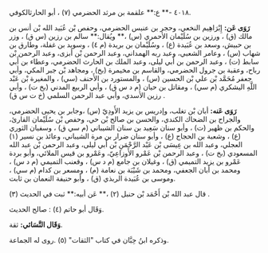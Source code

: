 ٤٠١٨ -** ع:** علقمة بن مرثد الحضرمي (٧) ، أبو الحارثالكوفي.

**رَوَى عَن:** إِبْرَاهِيم النخعي، وحجر بن عنبس الحضرمي، وحفص بْن عُبَيد الله بْن أنس بن مالك (ق) ، ورزين بن سُلَيْمان الأحمري (س) ،** ويُقال:** سالم بن رزين (س ق) ، وزر بن حبيش، وسعد بن عُبَيدة (ع) ، وسُلَيْمان بن بريدة (م ٤) ، وسويد بن غفلة، وطارق بن شهاب (س) ، وعامر الشعبي، وعبد ربه الهمداني، وعبد الرحمن بْن أبزى، وعبد الرحمن بْن سابط (ت) ، وعبد الرحمن بن أَبي ليلى، وعبد الملك بن الحارث الحضرمي، وعطاء بن أَبي رباح، وعقبة بن جرول الحضرمي، والقاسم بن مخيمرة (بخ) ، ومجاهد بْن جبر المكي، وأبي جعفر مُحَمَّد بْن علي بْن الحسين (س) ، والمستورد بن الأَحنف (سي) ، والمغيرة بْن عَبْد اللَّهِ اليشكري (م سي) ، ومقاتل بن حيان (م د س ق) ، وأبي الربيع المدني (بخ ت) ، وأبي رزين الأسدي، وأبي عبد الرحمن السلمي (خ ت س ق) .

**رَوَى عَنه:** أبان بْن تغلب، وإدريس بن يزيد الأَودِيّ (س) ،وجابر بن يحيى الحضرمي، والجراح بن الضحاك الكندي، والحسن بن صالح بْن حي، وحفص بْن سُلَيْمان القارئ، والحكم بن ظهير (ت) ، وأبو سنان سَعِيد بن سنان الشيباني (م سي ق) ، وسفيان الثوري (ع) ، وشعبة بن الحجاج (ع) ، وأبو سنان ضرار بن مرة الشيباني، وعائذ بن نسير (١) العجلي، وعبد الله بن عِيسَى بْن عَبْد الرَّحْمَنِ بْن أَبي ليلى، وعبد الرحمن بْن عبد الله المسعودي (بخ ت) ، وعبد الرحمن بْن عَمْرو الأَوزاعِيّ، وعَمْرو بن قيس الملائي، وأبو بردة عَمْرو بن يزيد التميمي (ق) ، وغيلان بن جامع (م د س) ، وقعنب التميمي (م د س) ، ومحمد بن أبان الجعفي، ومحمد بن شَيْبَة بن نعامة (م) ، ومسعر بن كدام (م سي) ، وموسى بن عُبَيدة الربذي (ق) ، وأبو حنيفة النعمان بن ثابت.

قال عبد الله بْن أَحْمَد بْن حنبل (٢) ،** عَن أبيه:** ثبت في الحديث (٣) .

وَقَال أبو حاتم (٤) : صالح الحديث.

**وَقَال النَّسَائي:** ثقة.

وذكره ابنُ حِبَّان في كتاب "الثقات" (٥) .روى له الجماعة.